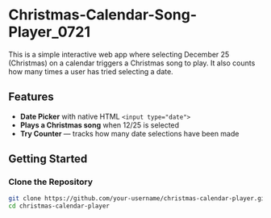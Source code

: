 # Christmas-Calendar-Song-Player_0721
This is a simple interactive web app where selecting December 25 (Christmas) on a calendar triggers a Christmas song to play. It also counts how many times a user has tried selecting a date.


## Features
- **Date Picker** with native HTML `<input type="date">`
- **Plays a Christmas song** when 12/25 is selected
- **Try Counter** — tracks how many date selections have been made


## Getting Started

### Clone the Repository
```bash
git clone https://github.com/your-username/christmas-calendar-player.git
cd christmas-calendar-player
